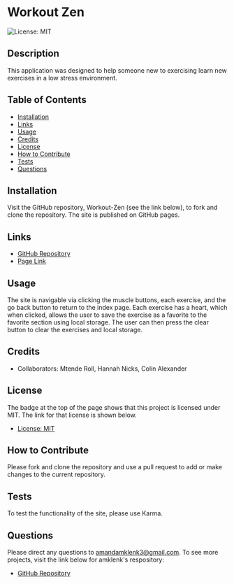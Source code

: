 

# Workout Zen
  ![License: MIT](https://img.shields.io/badge/License-MIT-yellow.svg)


## Description
This application was designed to help someone new to exercising learn new exercises in a low stress environment.

## Table of Contents
- [Installation](#installation)
- [Links](#links)
- [Usage](#usage)
- [Credits](#credits)
- [License](#license)
- [How to Contribute](#how-to-contribute)
- [Tests](#tests)
- [Questions](#questions)

## Installation
Visit the GitHub repository, Workout-Zen (see the link below), to fork and clone the repository. The site is published on GitHub pages.

## Links
- [GitHub Repository](https://github.com/amklenk/Workout-Zen)
- [Page Link](https://amklenk.github.io/Workout-Zen/)

## Usage
The site is navigable via clicking the muscle buttons, each exercise, and the go back button to return to the index page. Each exercise has a heart, which when clicked, allows the user to save the exercise as a favorite to the favorite section using local storage. The user can then press the clear button to clear the exercises and local storage.

## Credits
- Collaborators: Mtende Roll, Hannah Nicks, Colin Alexander

## License
The badge at the top of the page shows that this project is licensed under MIT. The link for that license is shown below.
- [License: MIT](https://opensource.org/licenses/MIT)

## How to Contribute
Please fork and clone the repository and use a pull request to add or make changes to the current repository.

## Tests
To test the functionality of the site, please use Karma.

## Questions
Please direct any questions to amandamklenk3@gmail.com. To see more projects, visit the link below for amklenk's respository:
- [GitHub Repository](https://github.com/amklenk)
